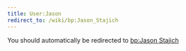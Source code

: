 ```yaml
---
title: User:Jason
redirect_to: /wiki/bp:Jason_Stajich
---
```


You should automatically be redirected to [bp:Jason Stajich](/wiki/bp:Jason_Stajich)
